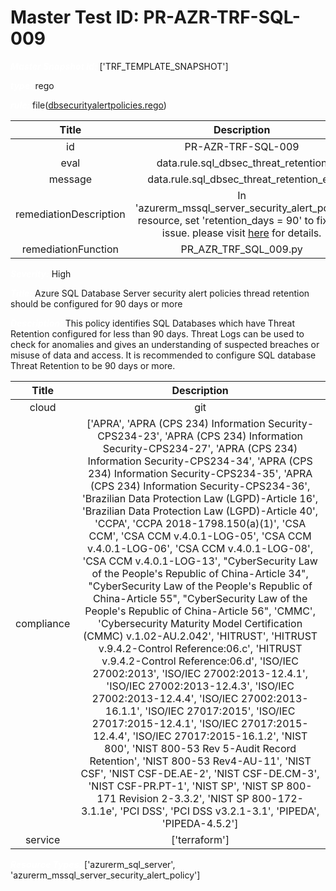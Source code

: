 



# Master Test ID: PR-AZR-TRF-SQL-009


***<font color="white">Master Snapshot Id:</font>*** ['TRF_TEMPLATE_SNAPSHOT']

***<font color="white">type:</font>*** rego

***<font color="white">rule:</font>*** file([dbsecurityalertpolicies.rego])  
  
  
  
  

|Title|Description|
| :---: | :---: |
|id|PR-AZR-TRF-SQL-009|
|eval|data.rule.sql_dbsec_threat_retention|
|message|data.rule.sql_dbsec_threat_retention_err|
|remediationDescription|In 'azurerm_mssql_server_security_alert_policy' resource, set 'retention_days = 90' to fix the issue. please visit <a href='https://registry.terraform.io/providers/hashicorp/azurerm/latest/docs/resources/mssql_server_security_alert_policy#retention_days' target='_blank'>here</a> for details.|
|remediationFunction|PR_AZR_TRF_SQL_009.py|


***<font color="white">Severity:</font>*** High

***<font color="white">Title:</font>*** Azure SQL Database Server security alert policies thread retention should be configured for 90 days or more

***<font color="white">Description:</font>*** This policy identifies SQL Databases which have Threat Retention configured for less than 90 days. Threat Logs can be used to check for anomalies and gives an understanding of suspected breaches or misuse of data and access. It is recommended to configure SQL database Threat Retention to be 90 days or more.  
  
  

|Title|Description|
| :---: | :---: |
|cloud|git|
|compliance|['APRA', 'APRA (CPS 234) Information Security-CPS234-23', 'APRA (CPS 234) Information Security-CPS234-27', 'APRA (CPS 234) Information Security-CPS234-34', 'APRA (CPS 234) Information Security-CPS234-35', 'APRA (CPS 234) Information Security-CPS234-36', 'Brazilian Data Protection Law (LGPD)-Article 16', 'Brazilian Data Protection Law (LGPD)-Article 40', 'CCPA', 'CCPA 2018-1798.150(a)(1)', 'CSA CCM', 'CSA CCM v.4.0.1-LOG-05', 'CSA CCM v.4.0.1-LOG-06', 'CSA CCM v.4.0.1-LOG-08', 'CSA CCM v.4.0.1-LOG-13', "CyberSecurity Law of the People's Republic of China-Article 34", "CyberSecurity Law of the People's Republic of China-Article 55", "CyberSecurity Law of the People's Republic of China-Article 56", 'CMMC', 'Cybersecurity Maturity Model Certification (CMMC) v.1.02-AU.2.042', 'HITRUST', 'HITRUST v.9.4.2-Control Reference:06.c', 'HITRUST v.9.4.2-Control Reference:06.d', 'ISO/IEC 27002:2013', 'ISO/IEC 27002:2013-12.4.1', 'ISO/IEC 27002:2013-12.4.3', 'ISO/IEC 27002:2013-12.4.4', 'ISO/IEC 27002:2013-16.1.1', 'ISO/IEC 27017:2015', 'ISO/IEC 27017:2015-12.4.1', 'ISO/IEC 27017:2015-12.4.4', 'ISO/IEC 27017:2015-16.1.2', 'NIST 800', 'NIST 800-53 Rev 5-Audit Record Retention', 'NIST 800-53 Rev4-AU-11', 'NIST CSF', 'NIST CSF-DE.AE-2', 'NIST CSF-DE.CM-3', 'NIST CSF-PR.PT-1', 'NIST SP', 'NIST SP 800-171 Revision 2-3.3.2', 'NIST SP 800-172-3.1.1e', 'PCI DSS', 'PCI DSS v3.2.1-3.1', 'PIPEDA', 'PIPEDA-4.5.2']|
|service|['terraform']|


***<font color="white">Resource Types:</font>*** ['azurerm_sql_server', 'azurerm_mssql_server_security_alert_policy']


[dbsecurityalertpolicies.rego]: https://github.com/prancer-io/prancer-compliance-test/tree/master/azure/terraform/dbsecurityalertpolicies.rego

